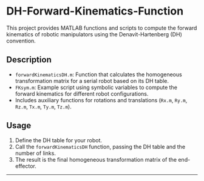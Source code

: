 # DH-Forward-Kinematics-Function

This project provides MATLAB functions and scripts to compute the forward kinematics of robotic manipulators using the Denavit-Hartenberg (DH) convention.

## Description

- `forwardKinematicsDH.m`: Function that calculates the homogeneous transformation matrix for a serial robot based on its DH table.
- `FKsym.m`: Example script using symbolic variables to compute the forward kinematics for different robot configurations.
- Includes auxiliary functions for rotations and translations (`Rx.m`, `Ry.m`, `Rz.m`, `Tx.m`, `Ty.m`, `Tz.m`).

## Usage

1. Define the DH table for your robot.
2. Call the `forwardKinematicsDH` function, passing the DH table and the number of links.
3. The result is the final homogeneous transformation matrix of the end-effector.

---
